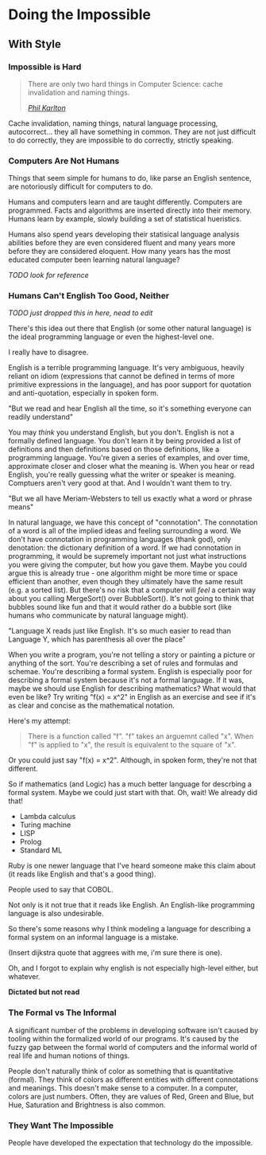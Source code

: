 # Doing the Impossible

## With Style

### Impossible is Hard

> There are only two hard things in Computer Science: cache invalidation and naming things.
>
> <cite>[Phil Karlton](//karlton.hamilton.com)</cite>

Cache invalidation, naming things, natural language processing, autocorrect... they all have something in common. They are not just difficult to do correctly, they are impossible to do correctly, strictly speaking.

### Computers Are Not Humans

Things that seem simple for humans to do, like parse an English sentence, are notoriously difficult for computers to do.

Humans and computers learn and are taught differently. Computers are programmed. Facts and algorithms are inserted directly into their memory. Humans learn by example, slowly building a set of statistical hueristics.

Humans also spend years developing their statisical language analysis abilities before they are even considered fluent and many years more before they are considered eloquent. How many years has the most educated computer been learning natural language?

*TODO look for reference*

### Humans Can't English Too Good, Neither

*TODO just dropped this in here, nead to edit*

There's this idea out there that English (or some other natural language) is the ideal programming language or even the highest-level one.

I really have to disagree.

English is a terrible programming language. It's very ambiguous, heavily reliant on idiom (expressions that cannot be defined in terms of more primitive expressions in the language), and has poor support for quotation and anti-quotation, especially in spoken form.

"But we read and hear English all the time, so it's something everyone can readily understand"

You may _think_ you understand English, but you don't. English is not a formally defined language. You don't learn it by being provided a list of definitions and then definitions based on those definitions, like a programming language. You're given a series of examples, and over time, approximate closer and closer what the meaning is. When you hear or read English, you're really guessing what the writer or speaker is meaning. Comptuers aren't very good at that. And I wouldn't want them to try.

"But we all have Meriam-Websters to tell us exactly what a word or phrase means"

In natural language, we have this concept of "connotation". The connotation of a word is all of the implied ideas and feeling surrounding a word. We don't have connotation in programming languages (thank god), only denotation: the dictionary definition of a word. If we had connotation in programming, it would be supremely important not just what instructions you were giving the computer, but how you gave them. Maybe you could argue this is already true - one algorithm might be more time or space efficient than another, even though they ultimately have the same result (e.g. a sorted list). But there's no risk that a computer will _feel_ a certain way about you calling MergeSort() over BubbleSort(). It's not going to think that bubbles sound like fun and that it would rather do a bubble sort (like humans who communicate by natural language might).

"Language X reads just like English. It's so much easier to read than Language Y, which has parenthesis all over the place"

When you write a program, you're not telling a story or painting a picture or anything of the sort. You're describing a set of rules and formulas and schemae. You're describing a formal system. English is especially poor for describing a formal system because it's not a formal language. If it was, maybe we should use English for describing mathematics? What would that even be like? Try writing "f(x) = x^2" in English as an exercise and see if it's as clear and concise as the mathematical notation.

Here's my attempt:

> There is a function called "f". "f" takes an arguemnt called "x". When "f" is applied to "x", the result is equivalent to the square of "x".

Or you could just say "f(x) = x^2". Although, in spoken form, they're not that different.

So if mathematics (and Logic) has a much better language for descrbing a formal system. Maybe we could just start with that. Oh, wait! We already did that!

* Lambda calculus
* Turing machine
* LISP
* Prolog
* Standard ML

Ruby is one newer language that I've heard someone make this claim about (it reads like English and that's a good thing).

People used to say that COBOL.

Not only is it not true that it reads like English. An English-like programming language is also undesirable.

So there's some reasons why I think modeling a language for describing a formal system on an informal language is a mistake.

(Insert dijkstra quote that aggrees with me, i'm sure there is one).

Oh, and I forgot to explain why english is not especially high-level either, but whatever.

**Dictated but not read**

### The Formal vs The Informal

A significant number of the problems in developing software isn't caused by tooling within the formalized world of our programs. It's caused by the fuzzy gap between the formal world of computers and the informal world of real life and human notions of things.

People don't naturally think of color as something that is quantitative (formal). They think of colors as different entities with different connotations and meanings. This doesn't make sense to a computer. In a computer, colors are just numbers. Often, they are values of Red, Green and Blue, but Hue, Saturation and Brightness is also common.

### They Want The Impossible

People have developed the expectation that technology do the impossible.
